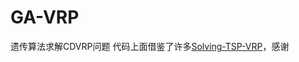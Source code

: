 # GA-VRP
遗传算法求解CDVRP问题
代码上面借鉴了许多[Solving-TSP-VRP](https://github.com/liukewia/Solving-TSP-VRP.git)，感谢
